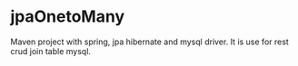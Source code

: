 # jpaOnetoMany
Maven project with spring, jpa hibernate and mysql driver.  It is use for rest crud join table mysql.
